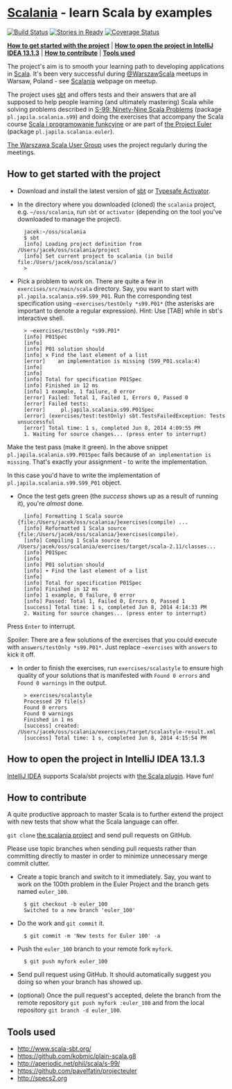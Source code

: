 # [Scalania](http://scalania.pl) - learn Scala by examples

[![Build Status](https://travis-ci.org/jaceklaskowski/scalania.svg?branch=master)](https://travis-ci.org/jaceklaskowski/scalania)
[![Stories in Ready](https://badge.waffle.io/jaceklaskowski/scalania.png?label=ready&title=Ready)](https://waffle.io/jaceklaskowski/scalania)
[![Coverage Status](https://img.shields.io/coveralls/jaceklaskowski/scalania.svg)](https://coveralls.io/r/jaceklaskowski/scalania)

**[How to get started with the project](#how-to-get-started-with-the-project)** |
**[How to open the project in IntelliJ IDEA 13.1.3](#how-to-open-the-project-in-intellij-idea-1313)** |
**[How to contribute](#how-to-contribute)** |
**[Tools used](#tools-used)**

The project's aim is to smooth your learning path to developing applications in [Scala](http://scala-lang.org).
It's been very successful during [@WarszawScala](https://twitter.com/WarszawScaLa/) meetups in Warsaw, Poland - see [Scalania](http://scalania.pl) webpage on meetup.

The project uses [sbt](http://www.scala-sbt.org/) and offers tests and their answers that are all supposed to help
people learning (and ultimately mastering) Scala while solving problems described in [S-99: Ninety-Nine Scala Problems](http://aperiodic.net/phil/scala/s-99/) (package `pl.japila.scalania.s99`) and doing the exercises that accompany the Scala course [Scala i programowanie funkcyjne](http://www.grzegorzbalcerek.net/scalafp.html) or are part of [the Project Euler](http://projecteuler.net/problems) (package `pl.japila.scalania.euler`).

[The Warszawa Scala User Group](http://www.meetup.com/WarszawScaLa/) uses the project regularly during the meetings.

## How to get started with the project
* Download and install the latest version of [sbt](http://www.scala-sbt.org/) or [Typesafe Activator](https://typesafe.com/activator).
* In the directory where you downloaded (cloned) the `scalania` project, e.g. `~/oss/scalania`, run `sbt` or `activator`
(depending on the tool you've downloaded to manage the project).

        jacek:~/oss/scalania
        $ sbt
        [info] Loading project definition from /Users/jacek/oss/scalania/project
        [info] Set current project to scalania (in build file:/Users/jacek/oss/scalania/)
        >

* Pick a problem to work on. There are quite a few in `exercises/src/main/scala` directory.
Say, you want to start with `pl.japila.scalania.s99.S99_P01`. Run the corresponding test specification using `~exercises/testOnly *s99.P01*` (the asterisks are important to denote a regular expression).
Hint: Use [TAB] while in sbt's interactive shell.

        > ~exercises/testOnly *s99.P01*
        [info] P01Spec
        [info]
        [info] P01 solution should
        [info] x Find the last element of a list
        [error]    an implementation is missing (S99_P01.scala:4)
        [info]
        [info]
        [info] Total for specification P01Spec
        [info] Finished in 12 ms
        [info] 1 example, 1 failure, 0 error
        [error] Failed: Total 1, Failed 1, Errors 0, Passed 0
        [error] Failed tests:
        [error] 	pl.japila.scalania.s99.P01Spec
        [error] (exercises/test:testOnly) sbt.TestsFailedException: Tests unsuccessful
        [error] Total time: 1 s, completed Jun 8, 2014 4:09:55 PM
        1. Waiting for source changes... (press enter to interrupt)

Make the test pass (make it green). In the above snippet `pl.japila.scalania.s99.P01Spec` fails because of `an implementation is missing`.
That's exactly your assignment - to write the implementation.

In this case you'd have to write the implementation of `pl.japila.scalania.s99.S99_P01` object.

* Once the test gets green (the *success* shows up as a result of running it), you're *almost* done.

        [info] Formatting 1 Scala source {file:/Users/jacek/oss/scalania/}exercises(compile) ...
        [info] Reformatted 1 Scala source {file:/Users/jacek/oss/scalania/}exercises(compile).
        [info] Compiling 1 Scala source to /Users/jacek/oss/scalania/exercises/target/scala-2.11/classes...
        [info] P01Spec
        [info]
        [info] P01 solution should
        [info] + Find the last element of a list
        [info]
        [info] Total for specification P01Spec
        [info] Finished in 12 ms
        [info] 1 example, 0 failure, 0 error
        [info] Passed: Total 1, Failed 0, Errors 0, Passed 1
        [success] Total time: 1 s, completed Jun 8, 2014 4:14:33 PM
        2. Waiting for source changes... (press enter to interrupt)

Press `Enter` to interrupt.

Spoiler: There are a few solutions of the exercises that you could execute with `answers/testOnly *s99.P01*`.
Just replace `~exercises` with `answers` to kick it off.

* In order to finish the exercises, run `exercises/scalastyle` to ensure high quality of your solutions that is 
manifested with `Found 0 errors` and `Found 0 warnings` in the output.

        > exercises/scalastyle
        Processed 29 file(s)
        Found 0 errors
        Found 0 warnings
        Finished in 1 ms
        [success] created: /Users/jacek/oss/scalania/exercises/target/scalastyle-result.xml
        [success] Total time: 1 s, completed Jun 8, 2014 4:15:54 PM

## How to open the project in IntelliJ IDEA 13.1.3

[IntelliJ IDEA](http://www.jetbrains.com/idea/) supports Scala/sbt projects with [the Scala plugin](http://plugins.jetbrains.com/plugin/?id=1347). Have fun!

## How to contribute
A quite productive approach to master Scala is to further extend the project with new tests that show what the Scala language can offer.

`git clone` [the scalania project](https://github.com/jaceklaskowski/scalania) and send pull requests on GitHub.

Please use topic branches when sending pull requests rather than committing directly to master in order to minimize unnecessary merge commit clutter.

* Create a topic branch and switch to it immediately. Say, you want to work on the 100th problem in the Euler Project and the branch gets named `euler_100`.

        $ git checkout -b euler_100
        Switched to a new branch 'euler_100'

* Do the work and `git commit` it.

        $ git commit -m 'New tests for Euler 100' -a

* Push the `euler_100` branch to your remote fork `myfork`.

        $ git push myfork euler_100

* Send pull request using GitHub. It should automatically suggest you doing so when your branch has showed up.

* (optional) Once the pull request's accepted, delete the branch from the remote repository `git push myfork :euler_100` and from the local repository `git branch -d euler_100`.

## Tools used
* http://www.scala-sbt.org/
* https://github.com/kobmic/plain-scala.g8
* http://aperiodic.net/phil/scala/s-99/
* https://github.com/pavelfatin/projecteuler
* http://specs2.org
